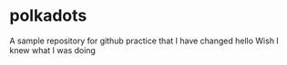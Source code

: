 
# polkadots
A sample repository for github practice that I have changed
hello
Wish I knew what I was doing
